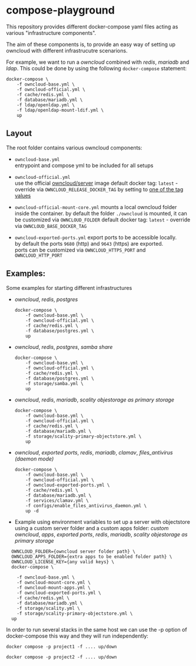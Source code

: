 # compose-playground

This repository provides different docker-compose yaml files acting as various "infrastructure components".

The aim of these components is, to provide an easy way of setting up owncloud with different infrastrucutre scenarions.

For example, we want to run a *owncloud* combined with *redis*, *mariadb* and *ldap*.
This could be done by using the following `docker-compose` statement:

```
docker-compose \
    -f owncloud-base.yml \
    -f owncloud-official.yml \
    -f cache/redis.yml \
    -f database/mariadb.yml \
    -f ldap/openldap.yml \
    -f ldap/openldap-mount-ldif.yml \
    up
```

## Layout

The root folder contains various owncloud components:

- `owncloud-base.yml`  
  entrypoint and compose yml to be included for all setups
  
- `owncloud-official.yml`  
  use the official [owncloud/server](https://hub.docker.com/r/owncloud/server) image
  default docker tag: `latest` - override via `OWNCLOUD_RELEASE_DOCKER_TAG` by setting to [one of the tag values](https://hub.docker.com/r/owncloud/server/tags/)
  
- `owncloud-official-mount-core.yml`
  mounts a local owncloud folder inside the container. 
  by default the folder `./owncloud` is mounted, it can be customized via `OWNCLOUD_FOLDER`
  default docker tag: `latest` - override via `OWNCLOUD_BASE_DOCKER_TAG`
  
- `owncloud-exported-ports.yml`
  export ports to be accessible locally.  
  by default the ports `9680` (http) and `9643` (https) are exported.   
  ports can be customized via `OWNCLOUD_HTTPS_PORT` and `OWNCLOUD_HTTP_PORT`

## Examples:

Some examples for starting different infrastructures

- *owncloud*, *redis*, *postgres*  
  ```
  docker-compose \
      -f owncloud-base.yml \
      -f owncloud-official.yml \
      -f cache/redis.yml \
      -f database/postgres.yml \
      up
  ```  
  
  
- *owncloud*, *redis*, *postgres*, *samba share*  
  ```
  docker-compose \
      -f owncloud-base.yml \
      -f owncloud-official.yml \
      -f cache/redis.yml \
      -f database/postgres.yml \
      -f storage/samba.yml \
      up
  ```
  
- *owncloud*, *redis*, *mariadb*, *scality objestorage as primary storage*
  ```
  docker-compose \
      -f owncloud-base.yml \
      -f owncloud-official.yml \
      -f cache/redis.yml \
      -f database/mariadb.yml \
      -f storage/scality-primary-objectstore.yml \
      up
  ```
    
- *owncloud*, *exported ports*, *redis*, *mariadb*, *clamav*, *files_antivirus (daemon mode)*
  ```
  docker-compose \
      -f owncloud-base.yml \
      -f owncloud-official.yml \
      -f owncloud-exported-ports.yml \
      -f cache/redis.yml \
      -f database/mariadb.yml \
      -f services/clamav.yml \
      -f configs/enable_files_antivirus_daemon.yml \
      up -d
  ```
  

- Example using environment variables to set up a server with objectstore using a custom server folder and a custom apps folder:
  *custom owncloud*, *apps*, *exported ports*, *redis*, *mariadb*, *scality objestorage as primary storage*

```
  OWNCLOUD_FOLDER={owncloud server folder path} \
  OWNCLOUD_APPS_FOLDER={extra apps to be enabled folder path} \
  OWNCLOUD_LICENSE_KEY={any valid keys} \
  docker-compose \

    -f owncloud-base.yml \
    -f owncloud-mount-core.yml \
    -f owncloud-mount-apps.yml \
    -f owncloud-exported-ports.yml \
    -f cache/redis.yml \
    -f database/mariadb.yml \
    -f storage/scality.yml \
    -f storage/scality-primary-objectstore.yml \
  up
```

In order to run several stacks in the same host we can use the -p option of docker-compose this way and they will run independently:

```
docker compose -p project1 -f .... up/down

docker compose -p project2 -f .... up/down
```

